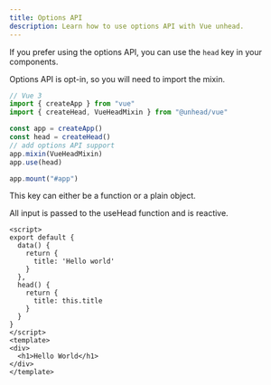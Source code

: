 ```yaml
---
title: Options API
description: Learn how to use options API with Vue unhead.
---
```


If you prefer using the options API, you can use the `head` key in your components.

Options API is opt-in, so you will need to import the mixin.

```ts
// Vue 3
import { createApp } from "vue"
import { createHead, VueHeadMixin } from "@unhead/vue"

const app = createApp()
const head = createHead()
// add options API support
app.mixin(VueHeadMixin)
app.use(head)

app.mount("#app")
```

This key can either be a function or a plain object. 

All input is passed to the useHead function and is reactive.

```vue
<script>
export default {
  data() {
    return {
      title: 'Hello world'
    }
  },
  head() {
    return {
      title: this.title
    }
  }
}
</script>
<template>
<div>
  <h1>Hello World</h1>
</div>
</template>
```
